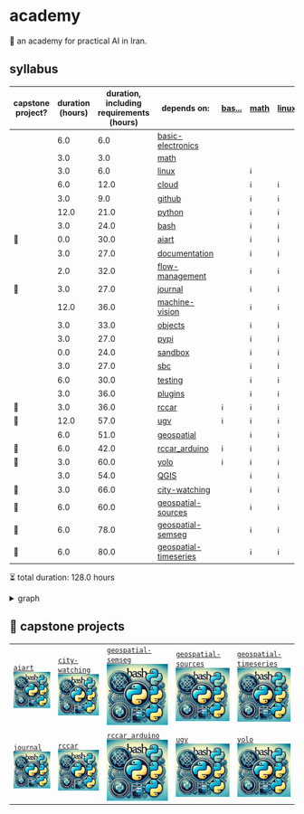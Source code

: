# academy

📐 an academy for practical AI in Iran.

## syllabus

| capstone project? | duration (hours) | duration, including requirements (hours) | depends on: | [bas...](./syllabus/basic-electronics.md) | [math](./syllabus/math.md) | [linux](./syllabus/linux.md) | [cloud](./syllabus/cloud.md) | [github](./syllabus/github.md) | [python](./syllabus/python.md) | [bash](./syllabus/bash.md) | [aiart](./syllabus/aiart.md) | [doc...](./syllabus/documentation.md) | [flo...](./syllabus/flow-management.md) | [jou...](./syllabus/journal.md) | [mac...](./syllabus/machine-vision.md) | [obj...](./syllabus/objects.md) | [pypi](./syllabus/pypi.md) | [san...](./syllabus/sandbox.md) | [sbc](./syllabus/sbc.md) | [tes...](./syllabus/testing.md) | [plu...](./syllabus/plugins.md) | [rccar](./syllabus/rccar.md) | [ugv](./syllabus/ugv.md) | [geo...](./syllabus/geospatial.md) | [rcc...](./syllabus/rccar_arduino.md) | [yolo](./syllabus/yolo.md) | [QGIS](./syllabus/QGIS.md) | [cit...](./syllabus/city-watching.md) | [geo...](./syllabus/geospatial-sources.md) | [geo...](./syllabus/geospatial-semseg.md) | [geo...](./syllabus/geospatial-timeseries.md) |
|-|-|-|-|-|-|-|-|-|-|-|-|-|-|-|-|-|-|-|-|-|-|-|-|-|-|-|-|-|-|-|-|
|  | 6.0 | 6.0 | [basic-electronics](./syllabus/basic-electronics.md) |  |  |  |  |  |  |  |  |  |  |  |  |  |  |  |  |  |  |  |  |  |  |  |  |  |  |  |  |
|  | 3.0 | 3.0 | [math](./syllabus/math.md) |  |  |  |  |  |  |  |  |  |  |  |  |  |  |  |  |  |  |  |  |  |  |  |  |  |  |  |  |
|  | 3.0 | 6.0 | [linux](./syllabus/linux.md) |  | ℹ️ |  |  |  |  |  |  |  |  |  |  |  |  |  |  |  |  |  |  |  |  |  |  |  |  |  |  |
|  | 6.0 | 12.0 | [cloud](./syllabus/cloud.md) |  | ℹ️ | ℹ️ |  |  |  |  |  |  |  |  |  |  |  |  |  |  |  |  |  |  |  |  |  |  |  |  |  |
|  | 3.0 | 9.0 | [github](./syllabus/github.md) |  | ℹ️ | ℹ️ |  |  |  |  |  |  |  |  |  |  |  |  |  |  |  |  |  |  |  |  |  |  |  |  |  |
|  | 12.0 | 21.0 | [python](./syllabus/python.md) |  | ℹ️ | ℹ️ |  | ℹ️ |  |  |  |  |  |  |  |  |  |  |  |  |  |  |  |  |  |  |  |  |  |  |  |
|  | 3.0 | 24.0 | [bash](./syllabus/bash.md) |  | ℹ️ | ℹ️ |  | ℹ️ | ℹ️ |  |  |  |  |  |  |  |  |  |  |  |  |  |  |  |  |  |  |  |  |  |  |
| 📐 | 0.0 | 30.0 | [aiart](./syllabus/aiart.md) |  | ℹ️ | ℹ️ | ℹ️ | ℹ️ | ℹ️ | ℹ️ |  |  |  |  |  |  |  |  |  |  |  |  |  |  |  |  |  |  |  |  |  |
|  | 3.0 | 27.0 | [documentation](./syllabus/documentation.md) |  | ℹ️ | ℹ️ |  | ℹ️ | ℹ️ | ℹ️ |  |  |  |  |  |  |  |  |  |  |  |  |  |  |  |  |  |  |  |  |  |
|  | 2.0 | 32.0 | [flow-management](./syllabus/flow-management.md) |  | ℹ️ | ℹ️ | ℹ️ | ℹ️ | ℹ️ | ℹ️ |  |  |  |  |  |  |  |  |  |  |  |  |  |  |  |  |  |  |  |  |  |
| 📐 | 3.0 | 27.0 | [journal](./syllabus/journal.md) |  | ℹ️ | ℹ️ |  | ℹ️ | ℹ️ | ℹ️ |  |  |  |  |  |  |  |  |  |  |  |  |  |  |  |  |  |  |  |  |  |
|  | 12.0 | 36.0 | [machine-vision](./syllabus/machine-vision.md) |  | ℹ️ | ℹ️ |  | ℹ️ | ℹ️ | ℹ️ |  |  |  |  |  |  |  |  |  |  |  |  |  |  |  |  |  |  |  |  |  |
|  | 3.0 | 33.0 | [objects](./syllabus/objects.md) |  | ℹ️ | ℹ️ | ℹ️ | ℹ️ | ℹ️ | ℹ️ |  |  |  |  |  |  |  |  |  |  |  |  |  |  |  |  |  |  |  |  |  |
|  | 3.0 | 27.0 | [pypi](./syllabus/pypi.md) |  | ℹ️ | ℹ️ |  | ℹ️ | ℹ️ | ℹ️ |  |  |  |  |  |  |  |  |  |  |  |  |  |  |  |  |  |  |  |  |  |
|  | 0.0 | 24.0 | [sandbox](./syllabus/sandbox.md) |  | ℹ️ | ℹ️ |  | ℹ️ | ℹ️ | ℹ️ |  |  |  |  |  |  |  |  |  |  |  |  |  |  |  |  |  |  |  |  |  |
|  | 3.0 | 27.0 | [sbc](./syllabus/sbc.md) |  | ℹ️ | ℹ️ |  | ℹ️ | ℹ️ | ℹ️ |  |  |  |  |  |  |  |  |  |  |  |  |  |  |  |  |  |  |  |  |  |
|  | 6.0 | 30.0 | [testing](./syllabus/testing.md) |  | ℹ️ | ℹ️ |  | ℹ️ | ℹ️ | ℹ️ |  |  |  |  |  |  |  |  |  |  |  |  |  |  |  |  |  |  |  |  |  |
|  | 3.0 | 36.0 | [plugins](./syllabus/plugins.md) |  | ℹ️ | ℹ️ |  | ℹ️ | ℹ️ | ℹ️ |  | ℹ️ |  |  |  |  |  |  |  | ℹ️ |  |  |  |  |  |  |  |  |  |  |  |
| 📐 | 3.0 | 36.0 | [rccar](./syllabus/rccar.md) | ℹ️ | ℹ️ | ℹ️ |  | ℹ️ | ℹ️ | ℹ️ |  | ℹ️ |  |  |  |  |  |  |  |  |  |  |  |  |  |  |  |  |  |  |  |
| 📐 | 12.0 | 57.0 | [ugv](./syllabus/ugv.md) | ℹ️ | ℹ️ | ℹ️ |  | ℹ️ | ℹ️ | ℹ️ |  |  |  |  | ℹ️ |  |  |  | ℹ️ |  |  |  |  |  |  |  |  |  |  |  |  |
|  | 6.0 | 51.0 | [geospatial](./syllabus/geospatial.md) |  | ℹ️ | ℹ️ | ℹ️ | ℹ️ | ℹ️ | ℹ️ |  | ℹ️ |  |  |  | ℹ️ |  |  |  | ℹ️ | ℹ️ |  |  |  |  |  |  |  |  |  |  |
| 📐 | 6.0 | 42.0 | [rccar_arduino](./syllabus/rccar_arduino.md) | ℹ️ | ℹ️ | ℹ️ |  | ℹ️ | ℹ️ | ℹ️ |  | ℹ️ |  |  |  |  |  |  |  |  |  | ℹ️ |  |  |  |  |  |  |  |  |  |
| 📐 | 3.0 | 60.0 | [yolo](./syllabus/yolo.md) | ℹ️ | ℹ️ | ℹ️ |  | ℹ️ | ℹ️ | ℹ️ |  |  |  |  | ℹ️ |  |  |  | ℹ️ |  |  |  | ℹ️ |  |  |  |  |  |  |  |  |
|  | 3.0 | 54.0 | [QGIS](./syllabus/QGIS.md) |  | ℹ️ | ℹ️ | ℹ️ | ℹ️ | ℹ️ | ℹ️ |  | ℹ️ |  |  |  | ℹ️ |  |  |  | ℹ️ | ℹ️ |  |  | ℹ️ |  |  |  |  |  |  |  |
| 📐 | 3.0 | 66.0 | [city-watching](./syllabus/city-watching.md) |  | ℹ️ | ℹ️ | ℹ️ | ℹ️ | ℹ️ | ℹ️ |  | ℹ️ |  |  | ℹ️ | ℹ️ |  |  |  | ℹ️ | ℹ️ |  |  | ℹ️ |  |  |  |  |  |  |  |
| 📐 | 6.0 | 60.0 | [geospatial-sources](./syllabus/geospatial-sources.md) |  | ℹ️ | ℹ️ | ℹ️ | ℹ️ | ℹ️ | ℹ️ |  | ℹ️ |  |  |  | ℹ️ |  |  |  | ℹ️ | ℹ️ |  |  | ℹ️ |  |  | ℹ️ |  |  |  |  |
| 📐 | 6.0 | 78.0 | [geospatial-semseg](./syllabus/geospatial-semseg.md) |  | ℹ️ | ℹ️ | ℹ️ | ℹ️ | ℹ️ | ℹ️ |  | ℹ️ |  |  | ℹ️ | ℹ️ |  |  |  | ℹ️ | ℹ️ |  |  | ℹ️ |  |  | ℹ️ |  | ℹ️ |  |  |
| 📐 | 6.0 | 80.0 | [geospatial-timeseries](./syllabus/geospatial-timeseries.md) |  | ℹ️ | ℹ️ | ℹ️ | ℹ️ | ℹ️ | ℹ️ |  | ℹ️ | ℹ️ |  | ℹ️ | ℹ️ |  |  |  | ℹ️ | ℹ️ |  |  | ℹ️ |  |  | ℹ️ |  | ℹ️ |  |  |

⏳ total duration: 128.0 hours


<details>
<summary>graph</summary>

![image](../../assets/syllabus.png)

</details>


## 📐 capstone projects

|   |   |   |   |   |
| --- | --- | --- | --- | --- |
| [`aiart`](./syllabus/aiart.md) [![image](https://github.com/kamangir/assets/raw/main/blue-plugin/marquee.png?raw=true)](./syllabus/aiart.md)  | [`city-watching`](./syllabus/city-watching.md) [![image](https://github.com/kamangir/assets/raw/main/blue-plugin/marquee.png?raw=true)](./syllabus/city-watching.md)  | [`geospatial-semseg`](./syllabus/geospatial-semseg.md) [![image](https://github.com/kamangir/assets/raw/main/blue-plugin/marquee.png?raw=true)](./syllabus/geospatial-semseg.md)  | [`geospatial-sources`](./syllabus/geospatial-sources.md) [![image](https://github.com/kamangir/assets/raw/main/blue-plugin/marquee.png?raw=true)](./syllabus/geospatial-sources.md)  | [`geospatial-timeseries`](./syllabus/geospatial-timeseries.md) [![image](https://github.com/kamangir/assets/raw/main/blue-plugin/marquee.png?raw=true)](./syllabus/geospatial-timeseries.md)  |
| [`journal`](./syllabus/journal.md) [![image](https://github.com/kamangir/assets/raw/main/blue-plugin/marquee.png?raw=true)](./syllabus/journal.md)  | [`rccar`](./syllabus/rccar.md) [![image](https://github.com/kamangir/assets/raw/main/blue-plugin/marquee.png?raw=true)](./syllabus/rccar.md)  | [`rccar_arduino`](./syllabus/rccar_arduino.md) [![image](https://github.com/kamangir/assets/raw/main/blue-plugin/marquee.png?raw=true)](./syllabus/rccar_arduino.md)  | [`ugv`](./syllabus/ugv.md) [![image](https://github.com/kamangir/assets/raw/main/blue-plugin/marquee.png?raw=true)](./syllabus/ugv.md)  | [`yolo`](./syllabus/yolo.md) [![image](https://github.com/kamangir/assets/raw/main/blue-plugin/marquee.png?raw=true)](./syllabus/yolo.md)  |
